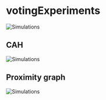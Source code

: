# votingExperiments

![Simulations](https://i.imgur.com/VYdsKqB.png)

## CAH
![Simulations](https://i.imgur.com/WKTF1xb.png)

## Proximity graph
![Simulations](https://i.imgur.com/mE1KfPj.png)



